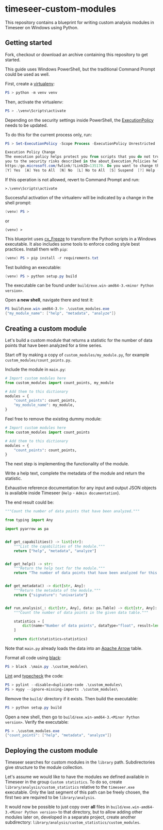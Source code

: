 # timeseer-custom-modules

This repository contains a blueprint for writing custom analysis modules in Timeseer on Windows using Python.

## Getting started

Fork,
checkout or download an archive containing this repository to get started.

This guide uses Windows PowerShell,
but the traditional Command Prompt could be used as well.

First,
create a [virtualenv](https://docs.python.org/3/tutorial/venv.html):

```PowerShell
PS > python -m venv venv
```

Then,
activate the virtualenv:

```PowerShell
PS > .\venv\Scripts\activate
```

Depending on the security settings inside PowerShell,
the [ExecutionPolicy](https:/go.microsoft.com/fwlink/?LinkID=135170) needs to be updated.

To do this for the current process only,
run:

```PowerShell
PS > Set-ExecutionPolicy -Scope Process -ExecutionPolicy Unrestricted

Execution Policy Change
The execution policy helps protect you from scripts that you do not trust. Changing the execution policy might expose
you to the security risks described in the about_Execution_Policies help topic at
https:/go.microsoft.com/fwlink/?LinkID=135170. Do you want to change the execution policy?
[Y] Yes  [A] Yes to All  [N] No  [L] No to All  [S] Suspend  [?] Help (default is "N"): Y
```

If this operation is not allowed,
revert to Command Prompt and run:

```
>.\venv\Scripts\activate
```

Successful activation of the virtualenv will be indicated by a change in the shell prompt:

```PowerShell
(venv) PS >
```

or

```
(venv) >
```

This blueprint uses [cx_Freeze](https://cx-freeze.readthedocs.io/en/latest/) to transform the Python scripts in a Windows executable.
It also includes some tools to enforce coding style best practices.
Install them with `pip`:

```PowerShell
(venv) PS > pip install -r requirements.txt
```

Test building an executable:

```PowerShell
(venv) PS > python setup.py build
```

The executable can be found under `build/exe.win-amd64-3.<minor Python version>`.

Open **a new shell**,
navigate there and test it:

```PowerShell
PS build\exe.win-amd64-3.9> .\custom_modules.exe
{"my_module_name": ["help", "metadata", "analyze"]}
```

## Creating a custom module

Let's build a custom module that returns a statistic for the number of data points that have been analyzed for a time series.

Start off by making a copy of `custom_modules/my_module.py`,
for example `custom_modules/count_points.py`.

Include the module in `main.py`:

```python
# Import custom modules here
from custom_modules import count_points, my_module

# Add them to this dictionary
modules = {
    "count_points": count_points,
    "my_module_name": my_module,
}
```

Feel free to remove the existing dummy module:

```python
# Import custom modules here
from custom_modules import count_points

# Add them to this dictionary
modules = {
    "count_points": count_points,
}
```

The next step is implementing the functionality of the module.

Write a help text,
complete the metadata of the module and return the statistic.

Exhaustive reference documentation for any input and output JSON objects is available inside Timeseer (`Help` - `Admin documentation`).

The end result could be:

```python
"""Count the number of data points that have been analyzed."""

from typing import Any

import pyarrow as pa


def get_capabilities() -> list[str]:
    """List the capabilities of the module."""
    return ["help", "metadata", "analyze"]


def get_help() -> str:
    """Return the help text for the module."""
    return "The number of data points that have been analyzed for this series. "


def get_metadata() -> dict[str, Any]:
    """Return the metadata of the module."""
    return {"signature": "univariate"}


def run_analysis(_: dict[str, Any], data: pa.Table) -> dict[str, Any]:
    """Count the number of data points in the given data table."""

    statistics = [
        dict(name="Number of data points", dataType="float", result=len(data))
    ]

    return dict(statistics=statistics)
```

Note that `main.py` already loads the data into an [Apache Arrow](https://arrow.apache.org/docs/python/index.html) table.

Format all code using [black](https://github.com/psf/black):

```PowerShell
PS > black .\main.py .\custom_modules\
```

[Lint](https://pylint.org/) and [typecheck](http://mypy-lang.org/) the code:

```PowerShell
PS > pylint --disable=duplicate-code .\custom_modules\
PS > mypy --ignore-missing-imports .\custom_modules\
```

Remove the `build/` directory if it exists.
Then build the executable:

```PowerShell
PS > python setup.py build
```

Open a new shell,
then go to `build/exe.win-amd64-3.<Minor Python version>`.
Verify the executable:

```PowerShell
PS > .\custom_modules.exe
{"count_points": ["help", "metadata", "analyze"]}
```

## Deploying the custom module

Timeseer searches for custom modules in the `library` path.
Subdirectories give structure to the module collection.

Let's assume we would like to have the modules we defined available in Timeseer in the group `Custom statistics`.
To do so, create `library/analysis/custom_statistics` relative to the `timeseer.exe` executable.
Only the last segment of this path can be freely chosen,
the first two are required to be `library/analysis`.

It would now be possible to just copy over **all** files in `build/exe.win-amd64-3.<Minor Python version>` to that directory,
but to allow adding other modules later on,
developed in a separate project,
create another subdirectory: `library/analysis/custom_statistics/custom_modules`.

